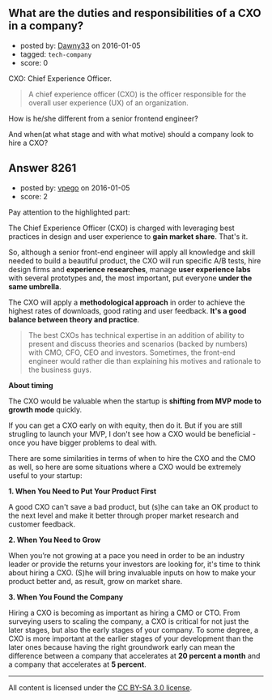 ## What are the duties and responsibilities of a CXO in a company?

- posted by: [Dawny33](https://stackexchange.com/users/6444670/dawny33) on 2016-01-05
- tagged: `tech-company`
- score: 0

CXO: Chief Experience Officer. 

> A chief experience officer (CXO) is the officer responsible for the
> overall user experience (UX) of an organization.

How is he/she different from a senior frontend engineer? 

And when(at what stage and with what motive) should a company look to hire a CXO?



## Answer 8261

- posted by: [vpego](https://stackexchange.com/users/7073322/vpego) on 2016-01-05
- score: 2

Pay attention to the highlighted part: 

The Chief Experience Officer (CXO) is charged with leveraging best practices in design and user experience to **gain market share**. That's it.

So, although a senior front-end engineer will apply all knowledge and skill needed to build a beautiful product, the CXO will run specific A/B tests, hire design firms and **experience researches**, manage **user experience labs** with several prototypes and, the most important, put everyone **under the same umbrella**.

The CXO will apply a **methodological approach** in order to achieve the highest rates of downloads, good rating and user feedback. **It's a good balance between theory and practice**. 

> The best CXOs has technical expertise in an addition of ability to present and discuss
> theories and scenarios (backed by numbers) with CMO, CFO, CEO and
> investors. Sometimes, the front-end engineer would rather die than explaining his motives and rationale to the business guys.

**About timing**

The CXO would be valuable when the startup is **shifting from MVP mode to growth mode** quickly. 

If you can get a CXO early on with equity, then do it. But if you are still strugling to launch your MVP, I don't see how a CXO would be beneficial - once you have bigger problems to deal with.

There are some similarities in terms of when to hire the CXO and the CMO as well, so here are some situations where a CXO would be extremely useful to your startup:

**1. When You Need to Put Your Product First**

A good CXO can't save a bad product, but (s)he can take an OK product to the next level and make it better through proper market research and customer feedback.

**2. When You Need to Grow** 

When you’re not growing at a pace you need in order to be an industry leader or provide the returns your investors are looking for, it's time to think about hiring a CXO. (S)he will bring invaluable inputs on how to make your product better and, as result, grow on market share.

**3. When You Found the Company**

Hiring a CXO is becoming as important as hiring a CMO or CTO. From surveying users to scaling the company, a CXO is critical for not just the later stages, but also the early stages of your company. To some degree, a CXO is more important at the earlier stages of your development than the later ones because having the right groundwork early can mean the difference between a company that accelerates at **20 percent a month** and a company that accelerates at **5 percent**.



---

All content is licensed under the [CC BY-SA 3.0 license](https://creativecommons.org/licenses/by-sa/3.0/).
